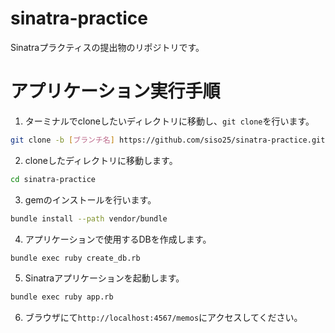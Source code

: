 # sinatra-practice
Sinatraプラクティスの提出物のリポジトリです。

# アプリケーション実行手順
1. ターミナルでcloneしたいディレクトリに移動し、```git clone```を行います。
```bash
git clone -b [ブランチ名] https://github.com/siso25/sinatra-practice.git
```
2. cloneしたディレクトリに移動します。
```bash
cd sinatra-practice
```
3. gemのインストールを行います。
```bash
bundle install --path vendor/bundle
```
4. アプリケーションで使用するDBを作成します。
```bash
bundle exec ruby create_db.rb
```
5. Sinatraアプリケーションを起動します。
```bash
bundle exec ruby app.rb
```
6. ブラウザにて```http://localhost:4567/memos```にアクセスしてください。

